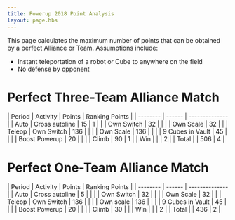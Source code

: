 ```yaml
---
title: Powerup 2018 Point Analysis
layout: page.hbs
---
```


This page calculates the maximum number of points that can be obtained by a perfect Alliance or Team. Assumptions include:

- Instant teleportation of a robot or Cube to anywhere on the field
- No defense by opponent

# Perfect Three-Team Alliance Match

| Period | Activity | Points | Ranking Points |
| -------- | ------ | -------------- |
| Auto | Cross autoline | 15 | 1 |
| | Own Switch | 32 | |
| | Own Scale | 32 | |
| Teleop | Own Switch | 136 | |
| | Own Scale | 136 | |
| | 9 Cubes in Vault | 45 | |
| | Boost Powerup | 20 | |
| | Climb | 90 | 1 |
| Win | | | 2 |
| Total | | 506 | 4 |

# Perfect One-Team Alliance Match

| Period | Activity | Points | Ranking Points |
| -------- | ------ | -------------- |
| Auto | Cross autoline | 5 | |
| | Own Switch | 32 |  |
| | Own Scale | 32 | |
| Teleop | Own Switch | 136 | |
| | Own scale | 136 | |
| | 9 Cubes in Vault | 45 | |
| | Boost Powerup | 20 | |
| | Climb | 30 |  |
| Win | | | 2 |
| Total | | 436 | 2 |

